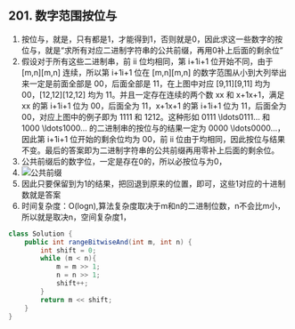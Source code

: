 ## 201. 数字范围按位与

1. 按位与，就是，只有都是1，才能得到1，否则就是0，因此求这一些数字的按位与，就是“求所有对应二进制字符串的公共前缀，再用0补上后面的剩余位”
2. 假设对于所有这些二进制串，前 ii 位均相同，第 i+1i+1 位开始不同，由于 [m,n][m,n] 连续，所以第 i+1i+1 位在 [m,n][m,n] 的数字范围从小到大列举出来一定是前面全部是 00，后面全部是 11，在上图中对应 [9,11][9,11] 均为 00，[12,12][12,12] 均为 11。并且一定存在连续的两个数 xx 和 x+1x+1，满足 xx 的第 i+1i+1 位为 00，后面全为 11，x+1x+1 的第 i+1i+1 位为 11，后面全为 00，对应上图中的例子即为 1111 和 1212。这种形如 0111 \ldots0111… 和 1000 \ldots1000… 的二进制串的按位与的结果一定为 0000 \ldots0000…，因此第 i+1i+1 位开始的剩余位均为 00，前 ii 位由于均相同，因此按位与结果不变。最后的答案即为二进制字符串的公共前缀再用零补上后面的剩余位。
3. 公共前缀后的数字位，一定是存在0的，所以必按位与为0，
4. ![公共前缀](https://assets.leetcode-cn.com/solution-static/201/2.png)
5. 因此只要保留到为1的结果，把回退到原来的位置，即可，这些1对应的十进制数就是答案
6. 时间复杂度：O(logn),算法复杂度取决于m和n的二进制位数，n不会比m小，所以就是取决n，空间复杂度1，

```java
class Solution {
    public int rangeBitwiseAnd(int m, int n) {
        int shift = 0;
        while (m < n){
            m = m >> 1;
            n = n >> 1;
            shift++;
        }
        return m << shift;
    }
}
```

